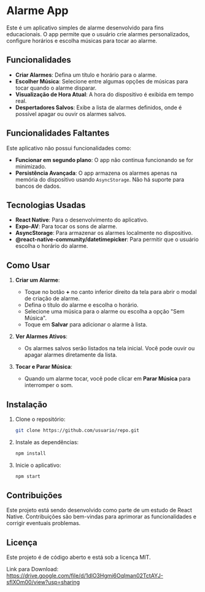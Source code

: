 # Alarme App

Este é um aplicativo simples de alarme desenvolvido para fins educacionais. O app permite que o usuário crie alarmes personalizados, configure horários e escolha músicas para tocar ao alarme. 

## Funcionalidades

- **Criar Alarmes**: Defina um título e horário para o alarme.
- **Escolher Música**: Selecione entre algumas opções de músicas para tocar quando o alarme disparar.
- **Visualização de Hora Atual**: A hora do dispositivo é exibida em tempo real.
- **Despertadores Salvos**: Exibe a lista de alarmes definidos, onde é possível apagar ou ouvir os alarmes salvos.

## Funcionalidades Faltantes

Este aplicativo não possui funcionalidades como:
- **Funcionar em segundo plano**: O app não continua funcionando se for minimizado.
- **Persistência Avançada**: O app armazena os alarmes apenas na memória do dispositivo usando `AsyncStorage`. Não há suporte para bancos de dados.

## Tecnologias Usadas

- **React Native**: Para o desenvolvimento do aplicativo.
- **Expo-AV**: Para tocar os sons de alarme.
- **AsyncStorage**: Para armazenar os alarmes localmente no dispositivo.
- **@react-native-community/datetimepicker**: Para permitir que o usuário escolha o horário do alarme.

## Como Usar

1. **Criar um Alarme**:
   - Toque no botão **+** no canto inferior direito da tela para abrir o modal de criação de alarme.
   - Defina o título do alarme e escolha o horário.
   - Selecione uma música para o alarme ou escolha a opção "Sem Música".
   - Toque em **Salvar** para adicionar o alarme à lista.

2. **Ver Alarmes Ativos**:
   - Os alarmes salvos serão listados na tela inicial. Você pode ouvir ou apagar alarmes diretamente da lista.

3. **Tocar e Parar Música**:
   - Quando um alarme tocar, você pode clicar em **Parar Música** para interromper o som.

## Instalação

1. Clone o repositório:
   ```bash
   git clone https://github.com/usuario/repo.git
   ```

2. Instale as dependências:
   ```bash
   npm install
   ```

3. Inicie o aplicativo:
   ```bash
   npm start
   ```

## Contribuições

Este projeto está sendo desenvolvido como parte de um estudo de React Native. Contribuições são bem-vindas para aprimorar as funcionalidades e corrigir eventuais problemas.

## Licença

Este projeto é de código aberto e está sob a licença MIT.

Link para Download:
https://drive.google.com/file/d/1dlO3Hgmi6OqIman02TctAYJ-sflXOm00/view?usp=sharing
